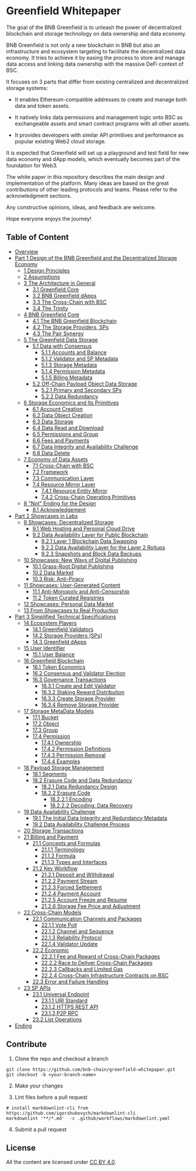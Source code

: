 # Greenfield Whitepaper

The goal of the BNB Greenfield is to unleash the power of decentralized
blockchain and storage technology on data ownership and data economy.

BNB Greenfield is not only a new blockchain in BNB but also an
infrastructure and ecosystem targeting to facilitate the decentralized
data economy. It tries to achieve it by easing the process to store and
manage data access and linking data ownership with the massive DeFi
context of BSC.

It focuses on 3 parts that differ from existing centralized and
decentralized storage systems:

- It enables Ethereum-compatible addresses to create and manage both data and token assets.

- It natively links data permissions and management logic onto BSC as exchangeable assets and smart contract programs
  with all other assets.

- It provides developers with similar API primitives and performance as popular existing Web2 cloud storage.

It is expected that Greenfield will set up a playground and test field
for new data economy and dApp models, which eventually becomes part of
the foundation for Web3.

The white paper in this repository describes the main design and
implementation of the platform. Many ideas are based on the great
contributions of other leading protocols and teams. Please refer to the
acknowledgment sections.

Any constructive opinions, ideas, and feedback are welcome.

Hope everyone enjoys the journey!

## Table of Content

- [Overview](./overview.md)
- [Part 1 Design of the BNB Greenfield and the Decentralized Storage Economy](./part1.md)
  - [1 Design Principles](./part1.md#1-design-principles)
  - [2 Assumptions](./part1.md#2-assumptions)
  - [3 The Architecture in General](./part1.md#3-the-architecture-in-general)
    - [3.1 Greenfield Core](./part1.md#31-greenfield-core)
    - [3.2 BNB Greenfield dApps](./part1.md#32-bnb-greenfield-dapps)
    - [3.3 The Cross-Chain with BSC](./part1.md#33-the-cross-chain-with-bsc)
    - [3.4 The Trinity](./part1.md#34-the-trinity)
  - [4 BNB Greenfield Core](./part1.md#4-bnb-greenfield-core)
    - [4.1 The BNB Greenfield Blockchain](./part1.md#41-the-bnb-greenfield-blockchain)
    - [4.2 The Storage Providers, SPs](./part1.md#42-the-storage-providers-sps)
    - [4.3 The Pair Synergy](./part1.md#43-the-pair-synergy)
  - [5 The Greenfield Data Storage](./part1.md#5-the-greenfield-data-storage)
    - [5.1 Data with Consensus](./part1.md#51-data-with-consensus)
      - [5.1.1 Accounts and Balance](./part1.md#511-accounts-and-balance)
      - [5.1.2 Validator and SP Metadata](./part1.md#512-validator-and-sp-metadata)
      - [5.1.3 Storage Metadata](./part1.md#513-storage-metadata)
      - [5.1.4 Permission Metadata](./part1.md#514-permission-metadata)
      - [5.1.5 Billing Metadata](./part1.md#515-billing-metadata)
    - [5.2 Off-Chain Payload Object Data Storage](./part1.md#52-off-chain-payload-object-data-storage)
      - [5.2.1 Primary and Secondary SPs](./part1.md#521-primary-and-secondary-sps)
      - [5.2.2 Data Redundancy](./part1.md#522-data-redundancy)
  - [6 Storage Economics and Its Primitives](./part1.md#6-storage-economics-and-its-primitives)
    - [6.1 Account Creation](./part1.md#61-account-creation)
    - [6.2 Data Object Creation](./part1.md#62-data-object-creation)
    - [6.3 Data Storage](./part1.md#63-data-storage)
    - [6.4 Data Read and Download](./part1.md#64-data-read-and-download)
    - [6.5 Permissions and Group](./part1.md#65-permissions-and-group)
    - [6.6 Fees and Payments](./part1.md#66-fees-and-payments)
    - [6.7 Data Integrity and Availability Challenge](./part1.md#67-data-integrity-and-availability-challenge)
    - [6.8 Data Delete](./part1.md#68-data-delete)
  - [7 Economy of Data Assets](./part1.md#7-economy-of-data-assets)
    - [7.1 Cross-Chain with BSC](./part1.md#71-cross-chain-with-bsc)
    - [7.2 Framework](./part1.md#72-framework)
    - [7.3 Communication Layer](./part1.md#73-communication-layer)
    - [7.4 Resource Mirror Layer](./part1.md#74-resource-mirror-layer)
      - [7.4.1 Resource Entity Mirror](./part1.md#741-resource-entity-mirror)
      - [7.4.2 Cross-Chain Operating Primitives](./part1.md#742-cross-chain-operating-primitives)
  - [8 "Not" Ending for the Design](./part1.md#8-not-ending-for-the-design)
    - [8.1 Acknowledgement](./part1.md#81-acknowledgement)
- [Part 2 Showcases in Labs](./part2.md)
  - [9 Showcases: Decentralized Storage](./part2.md#9-showcases-decentralized-storage)
    - [9.1 Web Hosting and Personal Cloud Drive](./part2.md#91-web-hosting-and-personal-cloud-drive)
    - [9.2 Data Availability Layer for Public Blockchain](./part2.md#92-data-availability-layer-for-public-blockchain)
      - [9.2.1 Layer 1 Blockchain Data Swapping](./part2.md#921-layer-1-blockchain-data-swapping)
      - [9.2.2 Data Availability Layer for the Layer 2 Rollups](./part2.md#922-data-availability-layer-for-the-layer-2-rollups)
      - [9.2.3 Snapshots and Block Data Backups](./part2.md#923-snapshots-and-block-data-backups)
  - [10 Showcases: New Ways of Digital Publishing](./part2.md#10-showcases-new-ways-of-digital-publishing)
    - [10.1 Grass-Root Digital Publishing](./part2.md#101-grass-root-digital-publishing)
    - [10.2 Data Market](./part2.md#102-data-market)
    - [10.3 Risk: Anti-Piracy](./part2.md#103-risk-anti-piracy)
  - [11 Showcases: User-Generated Content](./part2.md#11-showcases-user-generated-content)
    - [11.1 Anti-Monopoly and Anti-Censorship](./part2.md#111-anti-monopoly-and-anti-censorship)
    - [11.2 Token Curated Registries](./part2.md#112-token-curated-registries)
  - [12 Showcases: Personal Data Market](./part2.md#12-showcases-personal-data-market)
  - [13 From Showcases to Real Production](./part2.md#13-from-showcases-to-real-production)
- [Part 3 Simplified Technical Specifications](./part3.md)
  - [14 Ecosystem Players](./part3.md#14-ecosystem-players)
    - [14.1 Greenfield Validators](./part3.md#141-greenfield-validators)
    - [14.2 Storage Providers (SPs)](./part3.md#142-storage-providers-sps)
    - [14.3 Greenfield dApps](./part3.md#143-greenfield-dapps)
  - [15 User Identifier](./part3.md#15-user-identifier)
    - [15.1 User Balance](./part3.md#151-user-balance)
  - [16 Greenfield Blockchain](./part3.md#16-greenfield-blockchain)
    - [16.1 Token Economics](./part3.md#161-token-economics)
    - [16.2 Consensus and Validator Election](./part3.md#162-consensus-and-validator-election)
    - [16.3 Governance Transactions](./part3.md#163-governance-transactions)
      - [16.3.1 Create and Edit Validator](./part3.md#1631-create-and-edit-validator)
      - [16.3.2 Staking Reward Distribution](./part3.md#1632-staking-reward-distributio-n)
      - [16.3.3 Create Storage Provider](./part3.md#1633-create-storage-provider)
      - [16.3.4 Remove Storage Provider](./part3.md#1634-remove-storage-provider)
  - [17 Storage MetaData Models](./part3.md#17-storage-metadata-models)
    - [17.1 Bucket](./part3.md#171-bucket)
    - [17.2 Object](./part3.md#172-object)
    - [17.3 Group](./part3.md#173-group)
    - [17.4 Permission](./part3.md#174-permission)
      - [17.4.1 Ownership](./part3.md#1741-ownership)
      - [17.4.2 Permission Definitions](./part3.md#1742-permission-definitions)
      - [17.4.3 Permission Removal](./part3.md#1743-permission-removal)
      - [17.4.4 Examples](./part3.md#1744-examples)
  - [18 Payload Storage Management](./part3.md#18-payload-storage-management)
    - [18.1 Segments](./part3.md#181-segments)
    - [18.2 Erasure Code and Data Redundancy](./part3.md#182-erasure-code-and-data-redundancy)
      - [18.2.1 Data Redundancy Design](./part3.md#1821-data-redundancy-design)
      - [18.2.2 Erasure Code](./part3.md#1822-erasure-code)
        - [18.2.2.1 Encoding](./part3.md#18221-encoding)
        - [18.2.2.2 Decoding: Data Recovery](./part3.md#18222-decoding-data-recovery)
  - [19 Data Availability Challenge](./part3.md#19-data-availability-challenge)
    - [19.1 The Initial Data Integrity and Redundancy Metadata](./part3.md#191-the-initial-data-integrity-and-redundancy-metadata)
    - [19.2 Data Availability Challenge Process](./part3.md#192-data-availability-challenge-process)
  - [20 Storage Transactions](./part3.md#20-storage-transactions)
  - [21 Billing and Payment](./part3.md#21-billing-and-payment)
    - [21.1 Concepts and Formulas](./part3.md#211-concepts-and-formulas)
      - [21.1.1 Terminology](./part3.md#2111-terminology)
      - [21.1.2 Formula](./part3.md#2112-formula)
      - [21.1.3 Types and Interfaces](./part3.md#2113-types-and-interfaces)
    - [21.2 Key Workflow](./part3.md#212-key-workflow)
      - [21.2.1 Deposit and Withdrawal](./part3.md#2121-deposit-and-withdrawal)
      - [21.2.2 Payment Stream](./part3.md#2122-payment-stream)
      - [21.2.3 Forced Settlement](./part3.md#2123-forced-settlement)
      - [21.2.4 Payment Account](./part3.md#2124-payment-account)
      - [21.2.5 Account Freeze and Resume](./part3.md#2125-account-freeze-and-resume)
      - [21.2.6 Storage Fee Price and Adjustment](./part3.md#2126-storage-fee-price-and-adjustment)
  - [22 Cross-Chain Models](./part3.md#22-cross-chain-models)
    - [22.1 Communication Channels and Packages](./part3.md#221-communication-channels-and-packages)
      - [22.1.1 Vote Poll](./part3.md#2211-vote-poll)
      - [22.1.2 Channel and Sequence](./part3.md#2212-channel-and-sequence)
      - [22.1.3 Reliability Protocol](./part3.md#2213-reliability-protocol)
      - [22.1.4 Validator Update](./part3.md#2214-validator-update)
    - [22.2 Economic](./part3.md#22-2-economic)
      - [22.2.1 Fee and Reward of Cross-Chain Packages](./part3.md#2221-fee-and-reward-of-cross-chain-packages)
      - [22.2.2 Race to Deliver Cross-Chain Packages](./part3.md#2222-race-to-deliver-cross-chain-packages)
      - [22.2.3 Callbacks and Limited Gas](./part3.md#2223-callbacks-and-limited-gas)
      - [22.2.4 Cross-Chain Infrastructure Contracts on BSC](./part3.md#2224-cross-chain-infrastructure-contracts-on-bsc)
    - [22.3 Error and Failure Handling](./part3.md#223-error-and-failure-handling)
  - [23 SP APIs](./part3.md#23-sp-apis)
    - [23.1 Universal Endpoint](./part3.md#231-universal-endpoint)
      - [23.1.1 URI Standard](./part3.md#2311-uri-standard)
      - [23.1.2 HTTPS REST API](./part3.md#2312-https-rest-api)
      - [23.1.3 P2P RPC](./part3.md#2313-p2p-rpc)
    - [23.2 List Operations](./part3.md#232-list-operations)
- [Ending](./ending.md)

## Contribute

1. Clone the repo and checkout a branch

  ```shell
  git clone https://github.com/bnb-chain/greenfield-whitepaper.git
  git checkout -b <your-branch-name>
  ```

2. Make your changes

3. Lint files before a pull request

  ```shell
  # install markdownlint-cli from https://github.com/igorshubovych/markdownlint-cli
  markdownlint '**/*.md'  -c .github/workflows/markdownlint.yaml
  ```

4. Submit a pull request

## License

All the content are licensed under [CC BY 4.0](https://creativecommons.org/licenses/by/4.0/).
